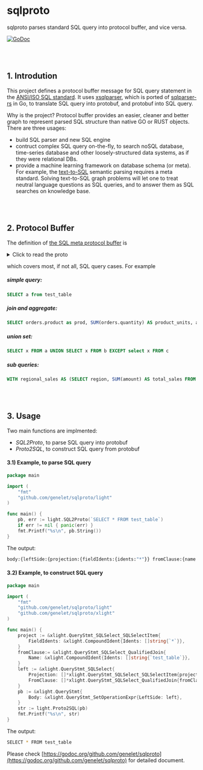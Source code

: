 # sqlproto

sqlproto parses standard SQL query into protocol buffer, and vice versa.

[![GoDoc](https://godoc.org/github.com/genelet/sqlproto?status.svg)](https://godoc.org/github.com/genelet/sqlproto)


<br /><br />
## 1. Introdution

This project defines a protocol buffer message for SQL query statement in the [ANSI/ISO SQL standard](https://en.wikipedia.org/wiki/ISO/IEC_9075).
It uses [xsqlparser](https://github.com/akito0107/xsqlparser), which is ported of [sqlparser-rs](https://github.com/andygrove/sqlparser-rs) in Go, to translate SQL query into protobuf, and protobuf into SQL query.

Why is the project? Protocol buffer provides an easier, cleaner and better graph to represent parsed SQL structure than native GO or RUST objects. There are three usages:

- build SQL parser and new SQL engine
- contruct complex SQL query on-the-fly, to search noSQL database, time-series database and other loosely-structured data systems, as if they were relational DBs.
- provide a machine learning framework on database schema (or meta). For example, the [text-to-SQL](https://yale-lily.github.io/spider) semantic parsing requires a meta standard. Solving text-to-SQL graph problems will let one to treat neutral language questions as SQL queries, and to answer them as SQL searches on knowledge base.

<br /><br />
## 2. Protocol Buffer

The definition of [the SQL meta protocol buffer](https://github.com/genelet/sqlproto/blob/main/proto/sqlight.proto) is

<details>
	<summary>Click to read the proto</summary>
	
```protobuf
syntax = "proto3";
package sqlight;

option go_package = "./xlight";

enum OperatorType {
	Plus = 0;
	Minus = 1;
	Multiply = 2;
	Divide = 3;
	Modulus = 4;
	Gt = 5;
	Lt = 6;
	GtEq = 7;
	LtEq = 8;
	Eq = 9;
	NotEq = 10;
	And = 11;
	Or = 12;
	Not = 13;
	Like = 14;
	NotLike = 15;
	None = 16;
}

enum AggType {
	UnknownAgg = 0;
	MAX    = 1;
	MIN    = 2;
	COUNT  = 3;
	SUM    = 4;
	AVG    = 5;
}

enum SetOperatorType {
	Union = 0;
	Intersect = 1;
	Except = 2;
}

enum JoinTypeCondition {
	INNER = 0;
	LEFT = 1;
	RIGHT = 2;
	FULL = 3;
	LEFTOUTER = 4;
	RIGHTOUTER = 5;
	FULLOUTER = 6;
	IMPLICIT = 7;
}

message CompoundIdent {
	repeated string idents = 1;
}

message AggFunction {
	AggType typeName = 1;
	repeated CompoundIdent restArgs = 2;
}

message QueryStmt {
	message CTE {
		string aliasName = 1;
		QueryStmt query = 2;
    }
	repeated CTE CTEs = 2;

	message InSubQuery {
		CompoundIdent expr = 1;
		QueryStmt subQuery = 2;
		bool negated = 3;
	}

	message BinaryExpr {
		oneof LeftOneOf {
			CompoundIdent leftIdents = 1;
			BinaryExpr leftBinary = 2;
		}
		OperatorType op = 3;
		oneof RightOneOf {
			CompoundIdent rightIdents = 4;
			BinaryExpr rightBinary = 5;
			InSubQuery queryValue = 6;
			string singleQuotedString = 7;
			double doubleValue = 8;
			int64 longValue = 9;
		}
	}

	message SQLSelect {
		bool distinctBool = 1;

		message SQLSelectItem {
			AggFunction fieldFunction = 1;
			CompoundIdent fieldIdents = 2;
			string aliasName = 3;
		}
		repeated SQLSelectItem projection = 2;

		message QualifiedJoin {
			CompoundIdent name = 1;
			string aliasName = 2;
			QualifiedJoin leftElement = 3;
			JoinTypeCondition typeCondition = 4;
			BinaryExpr spec = 5;
		}
		repeated QualifiedJoin fromClause = 3;

		oneof WhereClause {
			InSubQuery inQuery = 4;
			BinaryExpr binExpr = 5;
		}

		repeated CompoundIdent groupByClause = 8;
		BinaryExpr havingClause = 9;
	}
	message SetOperationExpr {
		SQLSelect leftSide = 1;
		bool allBool = 2;
		SetOperatorType op = 3;
		SetOperationExpr rightSide = 4;
	}
	SetOperationExpr body = 4;

	message OrderByExpr {
		CompoundIdent expr = 1;
		bool aSCBool = 3;
	}
	repeated OrderByExpr orderBy = 5;

	message LimitExpr {
		bool allBool = 1;
		int64 limitValue = 4;
		int64 offsetValue = 5;
	}
	LimitExpr limitExpression = 6;
}
```
</details>

which covers most, if not all, SQL query cases. For example

##### simple query: 
```sql
SELECT a from test_table
```

##### join and aggregate: 
```sql
SELECT orders.product as prod, SUM(orders.quantity) AS product_units, accounts.* FROM orders LEFT JOIN accounts ON orders.account_id = accounts.id INNER JOIN accounts_type ON accounts_type.type_id = accounts.type_id WHERE orders.region IN (SELECT region FROM top_regions) ORDER BY product_units ASC LIMIT 100
```

##### union set: 
```sql
SELECT x FROM a UNION SELECT x FROM b EXCEPT select x FROM c
```

##### sub queries: 
```sql
WITH regional_sales AS (SELECT region, SUM(amount) AS total_sales FROM orders GROUP BY region) SELECT product, SUM(quantity) AS product_units FROM orders WHERE region IN (SELECT region FROM top_regions) GROUP BY region, product
```

<br /><br />
## 3. Usage

Two main functions are implmented:
- _SQL2Proto_, to parse SQL query into protobuf
- _Proto2SQL_, to construct SQL query from protobuf

#### 3.1) Example, to parse SQL query

```go
package main

import (
    "fmt"
    "github.com/genelet/sqlproto/light"
)

func main() {
    pb, err := light.SQL2Proto(`SELECT * FROM test_table`)
    if err != nil { panic(err) }
    fmt.Printf("%s\n", pb.String())
}
```

The output:

```bash
body:{leftSide:{projection:{fieldIdents:{idents:"*"}} fromClause:{name:{idents:"test_table"}}}}.
```



#### 3.2) Example, to construct SQL query

```go
package main

import (
    "fmt"
    "github.com/genelet/sqlproto/light"
    "github.com/genelet/sqlproto/xlight"
)

func main() {
    project := &xlight.QueryStmt_SQLSelect_SQLSelectItem{
        FieldIdents: &xlight.CompoundIdent{Idents: []string{`*`}},
    }
    fromClause:= &xlight.QueryStmt_SQLSelect_QualifiedJoin{
        Name: &xlight.CompoundIdent{Idents: []string{`test_table`}},
    }
    left := &xlight.QueryStmt_SQLSelect{
        Projection: []*xlight.QueryStmt_SQLSelect_SQLSelectItem{project},
        FromClause: []*xlight.QueryStmt_SQLSelect_QualifiedJoin{fromClause},
    }
    pb := &xlight.QueryStmt{
        Body: &xlight.QueryStmt_SetOperationExpr{LeftSide: left},
    }
    str := light.Proto2SQL(pb)
    fmt.Printf("%s\n", str)
}
```

The output:

```bash
SELECT * FROM test_table
```

Please check [https://godoc.org/github.com/genelet/sqlproto](https://godoc.org/github.com/genelet/sqlproto) for detailed document.
